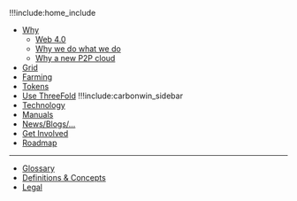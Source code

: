 !!!include:home_include
- [Why](threefold:why_intro)
  - [Web 4.0](web4)
  - [Why we do what we do](threefold:why_intro)
  - [Why a new P2P cloud](threefold:why_grid_link)
- [Grid](grid_home)
- [Farming](farming_home)
- [Tokens](tokens_home)
- [Use ThreeFold](grid_use)
!!!include:carbonwin_sidebar
- [Technology](technology)
- [Manuals](threefold:wiki_overview)
- [News/Blogs/...](communication)
- [Get Involved](getinvolved)
- [Roadmap](cloud:roadmap)
------------
- [Glossary](defs)
- [Definitions & Concepts](threefold:definitions_concepts)
- [Legal](legal)